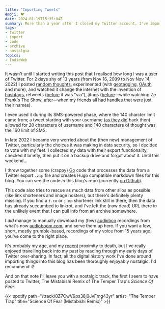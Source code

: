```yaml
---
title: "Importing Tweets"
emoji: 🐦
date: 2024-01-19T15:35:04Z
summary: More than a year after I closed my Twitter account, I've imported my tweets to my blog.
tags:
- twitter
- import
- code
- archive
- nostalgia
topics:
- IndieWeb
---
```


It wasn't until I started writing this post that I realised how long I was a user of Twitter. For 2 days shy of 13 years (from Nov 16, 2009 to Nov Nov 14, 2022) I posted [random thoughts](/notes/twitter/860849128724713472), experimented (with [geotagging](/notes/twitter/22679551), [OAuth](/notes/twitter/78268982) and more), and watched it change the internet with the invention of [hashtags](/notes/twitter/1412088964), retweets ([before](/notes/twitter/2460448329/) it was "via"), `@`tags ([before](/notes/twitter/74694)—while watching Ze Frank's The Show, [after](/notes/twitter/113686952)—when my friends all had handles that were just their names).

I even used it during its SMS-powered phase, where the 140 charcter limit came from; a tweet starting with your username ([as they did](/notes/twitter/70903) back then) allowed for 20 characters of username and 140 characters of thought was the 160 limit of SMS.

In late 2022 I became very worried about the (then new) management of Twitter, particularly the choices it was making in data security, so I decided to vote with my feet. I collected my data with their export functionality, checked it briefly, then put it on a backup drive and forgot about it. Until this weekend…

I threw together some (crappy) [Go](/tags/go) code that processes the data from a Twitter export `.zip` file and creates Hugo compatible markdown files for this blog. You can see the code _in_ this blog's repo (currently [on Github](https://github.com/by-jp/www.byjp.me/tree/main/tools/archive/twitter)).

This code also tries to rescue as much data from other silos as possible (like link shorteners and image hosters), but there's definitely plenty missing. If you find a `t.co` or `j.mp` shortener link still in there, then the data has already succumbed to linkrot, and I've left the (now dead) URL there in the unlikely event that I can pull info from an archive somewhere.

I _did_ manage to manually download my (few) [audioboo](/tags/audioboo) recordings from what's now [audioboom.com](https://audioboom.com), and serve them up here. If you want a few, short, mostly grumble-based, recordings of my voice from 15 years ago, you've come to the right place.

It's probably my age, and my [recent](/posts/mum) proximity to death, but I've really enjoyed travelling back into my past by reading through my early days of Twitter over-sharing. In fact, all the digital history work I've done around importing things into this blog has been thoroughly enjoyably nostalgic. I'd recommend it!

And on that note I'll leave you with a nostalgic track, the first I seem to have posted to Twitter, The Mistabishi Remix of The Temper Trap's _Science Of Fear_:

{{< spotify path="/track/0Z7CwV9ps38j0JvFmg43yr" artist="The Temper Trap" title="Science Of Fear (Mistabishi Remix)" >}}
